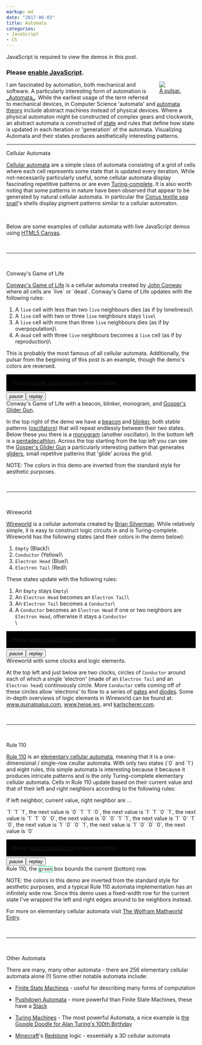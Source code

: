```yaml
---
markup: md
date: "2017-06-03"
title: Automata
categories:
- JavaScript
- CS
---
```

<noscript><div class="full-width tile centered centered-text warning" style="margin-bottom: 1em;"><p class="title centered centered-text">JavaScript is required to view the demos in this post.</h3><h3 class="bold centered centered-text" style="margin-bottom: 0;">Please <a href="http://www.enable-javascript.com/" target="_blank" rel="noopener noreferrer">enable JavaScript</a>.</h3></div></noscript>
<p><div style="float:right; width: 6.91em; padding-left: 1em; padding-bottom: 1em;"><img style="margin: auto" src="/images/Game_of_life_pulsar_lossy.gif"></img><div class="centered-text"><a href="https://en.wikipedia.org/wiki/File:Game_of_life_pulsar.gif">A pulsar.</a></div></div>I am fascinated by automation, both mechanical and software. A particularly interesting form of automation is <a href="https://en.wikipedia.org/wiki/Automaton">_Automata_</a>. While the earliest usage of the term referred to mechanical devices, in Computer Science 'automata' and <a class="" href="https://en.wikipedia.org/wiki/Automata_theory">automata theory</a> include <span class="italic">abstract</span> machines instead of physical devices. Where a physical automaton might be constructed of complex gears and clockwork, an abstract automata is constructed of <a href="https://en.wikipedia.org/wiki/State_(computer_science)">state</a> and rules that define how state is updated in each iteration or 'generation' of the automata. Visualizing Automata and their states produces aesthetically interesting patterns.</p>
<!--hack for markdown-->
<div style="display: none"></div>

  <p></p>
  <hr class="clear"/>
  <p></p>
  <p class="section-title">Cellular Automata</p>
  <a href="https://en.wikipedia.org/wiki/Cellular_automaton">Cellular automata</a> are a simple class of automata consisting of a grid of cells where each cell represents some state that is updated every iteration. While not-necessarily particularly useful, some cellular automata display fascinating repetitive patterns or are even <a href="https://en.wikipedia.org/wiki/Turing-complete">Turing-complete</a>. It is also worth noting that some patterns in nature have been observed that appear to be generated by natural cellular automata. In particular the <a href="https://en.wikipedia.org/wiki/Conus_textile">Conus textile sea snail</a>'s shells display pigment patterns similar to a cellular automaton.
  <p></p><br/>
  <p class="no-margin">Below are some examples of cellular automata with live JavaScript demos using <a href="https://developer.mozilla.org/en-US/docs/Web/API/Canvas_API">HTML5 Canvas</a>.</p>
  <p></p><br/>
  <hr/>
  <br/>


  <p class="title">Conway's Game of Life</p>

  <p><a href="https://en.wikipedia.org/wiki/Conway%27s_Game_of_Life">Conway's Game of Life</a> is a cellular automata created by <a href="https://en.wikipedia.org/wiki/John_Horton_Conway">John Conway</a> where all cells are `live` or `dead`. Conway's Game of Life updates with the following rules:</p>

  1) A `live` cell with less than two `live` neighbours dies (as if by loneliness)\
  2) A `live` cell with two or three `live` neighbours stays `live`\
  3) A `live` cell with more than three `live` neighbours dies (as if by overpopulation)\
  4) A `dead` cell with three `live` neighbours becomes a `live` cell (as if by reproduction)\


This is probably the most famous of all cellular automata. Additionally, the
 pulsar from the beginning of this post is an example, though the demo's
 colors are reversed.  

<div class="full-bleed" style="margin-bottom: 0.25em; padding: 0">
<canvas id="gol-canvas" style="width: 100%;" height="1080" width="1920">
<div class="centered-text white title" style="background-color: black; padding: 1em">Please <a href="http://www.enable-javascript.com/">enable JavaScript</a> to see this demo.</div>
</canvas>
</div>
<div class="centered-text"><button id="gol-pause"><i class="material-icons">pause</i></button><button tabindex="0" onclick="doReset(event, this, initGOL)"><i class="material-icons">replay</i></img></button></div>
<div class="centered-text">Conway's Game of Life with a beacon, blinker, monogram, and <a href="https://en.wikipedia.org/wiki/Gun_(cellular_automaton)">Gosper's Glider Gun</a>.</div>

In the top right of the demo we have a <a href="http://conwaylife.com/w/index.php?title=Beacon">beacon</a> and <a href="http://conwaylife.com/w/index.php?title=Blinker">blinker</a>, both stable patterns (<a href="http://conwaylife.com/wiki/Oscillator">oscillators</a>) that will repeat endlessly between their two states. Below these you there is a <a href="http://conwaylife.com/wiki/Monogram">monogram</a> (another oscillator).
In the bottom left is a <a href="http://conwaylife.com/wiki/Pentadecathlon">pentadecathlon</a>.
Across the top starting from the top left you can see the <a href="http://conwaylife.com/wiki/Gosper%27s_glider_gun">Gosper's Glider Gun</a>
 a particularly interesting pattern that generates <a href="http://conwaylife.com/wiki/Glider">gliders</a>, small repetitve patterns
 that 'glide' across the grid.  

NOTE: The colors in this demo are inverted from the standard style for
 aesthetic purposes.

<br/>
<hr/>
<br/>

  <p class="title">Wireworld</p>

  <a href="https://en.wikipedia.org/wiki/Wireworld">Wireworld</a> is a cellular automata created by <a href="hhttps://en.wikipedia.org/wiki/Brian_Silverman">Brian Silverman</a>.
While relatively simple, it is easy to construct logic circuits in and
is Turing-complete. Wireworld has the following states
 (and their colors in the demo below): 

1) `Empty` (<span class="bold">Black</span>)\
2) `Conductor` (<span class="bold color-yellow-600">Yellow</span>)\
3) `Electron Head` (<span class="bold color-blue-600">Blue</span>)\
4) `Electron Tail` (<span class="bold color-red-600">Red</span>)\

These states update with the following rules:

1) An `Empty` stays `Empty`\
2) An `Electron Head` becomes an `Electron Tail`\
3) An `Electron Tail` becomes a `Conductor`\
4) A `Conductor` becomes an `Electron Head` if one or two neighbors are `Electron Head`, otherwise it stays a `Conductor`\
\
<div class="full-bleed" style="margin-bottom: 0.25em; padding: 0">
<canvas id="wireworld-canvas" height="1080" width="1920" class="full-bleed" style="width: 100%">
<div class="centered-text title white" style="background-color: black; padding: 1em">Please <a href="http://www.enable-javascript.com/">enable JavaScript</a> to see this demo.</div>
</canvas>
</div>
<div class="centered-text"><button id="wireworld-pause"><i class="material-icons">pause</i></button><button tabindex="0" onclick="doReset(event, this, initWW)"><i class="material-icons">replay</i></button></div>
<div class="centered-text">Wireworld with some clocks and logic elements.</div>

At the top left and just below are two clocks, circles of `Conductor` around
 each of which a single 'electron' (made of an `Electron Tail`
 and an `Electron head`) continuously circle. More `Conductor` cells coming off
 of these circles allow 'electrons' to flow to a series of 
 <a href="https://en.wikipedia.org/wiki/Logic_gate">gates</a> and
 <a href="https://en.wikipedia.org/wiki/Diode">diodes</a>. Some in-depth
 overviews of logic elements in Wireworld can be found at:
 <a href="https://www.quinapalus.com/wi-index.html">www.quinalpalus.com</a>,
 <a href="http://www.heise.ws/wireworld.html">www.heise.ws</a>,
 and <a href="http://karlscherer.com/Wireworld.html">karlscherer.com</a>.

<br/>
<hr/>
<br/>

  <p class="title">Rule 110</p>

  <p><a href="https://en.wikipedia.org/wiki/Rule_110">Rule 110</a> is an
 <a href="https://en.wikipedia.org/wiki/Elementary_cellular_automaton">elementary cellular automata</a>, meaning that it is a one-dimensional / single-row ceullar automata. With only two states (`0` and `1`) and eight rules, this simple automata is interesting because it because it produces intricate patterns and is the only Turing-complete elementary cellular automata. Cells in Rule 110 update based on their current value and that of their left and right neighbors according to the following rules:</p>
  <p>If left neighbor, current value, right neighbor are ...</p>
  <p class="centered-text">
`1` `1` `1`,  the next value is `0`  
`1` `1` `0`,  the next value is `1`  
`1` `0` `1`,  the next value is `1`  
`1` `0` `0`,  the next value is `0`  
`0` `1` `1`,  the next value is `1`  
`0` `1` `0`,  the next value is `1`  
`0` `0` `1`,  the next value is `1`  
`0` `0` `0`,  the next value is `0`  
  </p>
  <div class="full-bleed" style="margin-bottom: 0.25em; padding: 0"><canvas id="rule110-canvas" class="full-bleed" style="width: 100%;" height="1080" width="1920"><div class="white centered-text title" style="background-color: black; padding: 1em">Please <a href="http://www.enable-javascript.com/">enable JavaScript</a> to see this demo.</div></canvas></div>
  <div class="centered-text"><button id="rule110-pause"><i class="material-icons">pause</i></button><button onclick="doReset(event, this, initRule110)"><i class="material-icons">replay</i></button></div>
<div class="centered-text">Rule 110, the <code class="bold color-secondary bg-color-black" style="border: .1em solid #00e676; box-shadow: none">green</code> box bounds the current (bottom) row.</div>

NOTE: the colors in this demo are inverted from the standard style for
 aesthetic purposes, and a typical Rule 110 automata implementation has an
 infinitely wide row. Since this demo uses a fixed-width row for the current
 state I've wrapped the left and right edges around to be neighbors instead.  

For more on elementary cellular automata visit
 <a href="http://mathworld.wolfram.com/ElementaryCellularAutomaton.html">The Wolfram Mathworld Entry</a>.

<br/>
<hr/>
<br/>

  <p class="title">Other Automata</p>
There are many, many other automata - there are 256 elementary cellular automata
 alone (!) Some other notable automata include:

 - <a href="https://en.wikipedia.org/wiki/Finite-state_machine">Finite State Machines</a> - useful for describing many forms of computation

 - <a href="https://en.wikipedia.org/wiki/Pushdown_automaton">Pushdown Automata</a> - more powerful than Finite State Machines, these have a <a href="https://en.wikipedia.org/wiki/Stack_(abstract_data_type)">Stack</a>

 - <a href="https://en.wikipedia.org/wiki/Turing_machine">Turing Machines</a> - The most powerful Automata, a nice example is <a href="https://www.google.com/doodles/alan-turings-100th-birthday">the Google Doodle for Alan Turing's 100th Birthday</a>

 - <a href="https://minecraft.net/">Minecraft</a>'s <a href="http://minecraft.gamepedia.com/Redstone">Redstone</a> logic - essentially a 3D cellular automata

<!-- script for demos -->
<script>
/* generic snippet to prevent button focus on click*/
function buttonMouseDown(e) {
    e.preventDefault();
}
function setupButtons() {
    var buttons = document.getElementsByClassName("button");
    for (i = 0; i < buttons.length; i++) {
        buttons[i].addEventListener("mousedown", buttonMouseDown);
    }
    var buttons = document.getElementsByTagName('button');
    for (i = 0; i < buttons.length; i++) {
        buttons[i].addEventListener("mousedown", buttonMouseDown);
    }
}
window.addEventListener('onload', function() {
    setupButtons();
}());
/* end snippet*/

var framesPerSecond = 3;
function startRender(renderFunc, updateFunc) {
    var then = new Date().getTime();
    var interval = 1000 / framesPerSecond;

    function render() {
        requestAnimationFrame(render);
        var now = new Date().getTime();
        var delta = now - then;
        if (delta > interval) {
            then = now - (delta % interval);
            renderFunc();
            updateFunc();
        }
    }
    render();
}

var init = function() {
    // setup game of life
    var gol = new automata.GameOfLife(27, 48);
    var initGOL = function() {
        gol.init();
        // set up starting pattern
        var liveCells = [
            // start with gosper's glider gun
            {r:0, c:24}, {r:1, c:22}, {r:1, c:24}, {r:2, c:12}, {r:2, c:13},
            {r:2, c:20}, {r:2, c:21}, {r:2, c:21}, {r:2, c:34}, {r:2, c:35},
            {r:3, c:11}, {r:3, c:15}, {r:3, c:20}, {r:3, c:21}, {r:3, c:34},
            {r:3, c:35}, {r:4, c:0}, {r:4, c:1}, {r:4, c:10}, {r:4, c:16},
            {r:4, c:20}, {r:4, c:21}, {r:5, c:0}, {r:5, c:1}, {r:5, c:10},
            {r:5, c:14}, {r:5, c:16}, {r:5, c:17}, {r:5, c:22}, {r:5, c:24},
            {r:6, c:10}, {r:6, c:16}, {r:6, c:24}, {r:7, c:11}, {r:7, c:15},
            {r:8, c:12}, {r:8, c:13},
            // blinker
            {r:3, c:41}, {r:4, c:41}, {r:5, c:41},
            // beacon
            {r:0, c:44}, {r:0, c:45}, {r:1, c:44}, {r:2, c:47}, {r:3, c:46},
            {r:3, c:47},
            // pentadecathlon
            {r:21, c:4}, {r:21, c:5}, {r:22, c:6}, {r:20, c:6}, {r:21, c:7},
            {r:21, c:8}, {r:21, c:9}, {r:21, c:10}, {r:22, c:11},
            {r:20, c:11}, {r:21, c:12}, {r:21, c:13},
            // oscillator
            {r:11, c:38}, {r:11, c:39}, {r:11, c:43}, {r:11, c:44},
            {r:12, c:39}, {r:12, c:41}, {r:12, c:43},
            {r:13, c:39}, {r:13, c:40}, {r:13, c:42}, {r:13, c:43},
            {r:14, c:39}, {r:14, c:41}, {r:14, c:43},
            {r:15, c:38}, {r:15, c:39}, {r:15, c:43}, {r:15, c:44}
        ];
        for (var i = 0; i < liveCells.length; i++) {
            var cell = liveCells[i];
            gol.cells[cell.r][cell.c] = true;
        }
    };
    initGOL();
    window.initGOL = initGOL;

    // setup wireworld
    var ww = new automata.Wireworld(27, 48);
    var initWW = function() {
        ww.init();
        var wwCells = [
            // clock
            {r:0, c:1, v:3}, {r:0, c:2, v:2}, {r:0, c:3, v:1},
            {r:1, c:0, v:1}, {r:1, c:4, v:1},
            {r:2, c:0, v:1}, {r:2, c:4, v:1},
            {r:3, c:0, v:1}, {r:3, c:4, v:1},
            {r:4, c:0, v:1}, {r:4, c:4, v:1},
            {r:5, c:0, v:1}, {r:5, c:4, v:1},
            {r:6, c:1, v:1}, {r:6, c:2, v:1}, {r:6, c:3, v:1},
            // wire to some diodes
            {r:3, c:5, v:1}, {r:3, c:6, v:1}, {r:3, c:7, v:1},
            {r:3, c:8, v:1}, {r:3, c:9, v:1}, {r:3, c:10, v:1},
            {r:3, c:11, v:1},
            {r:2, c:11, v:1}, {r:1, c:12, v:1}, {r:1, c:13, v:1},
            {r:4, c:11, v:1}, {r:5, c:12, v:1}, {r:5, c:13, v:1},
            {r:1, c:14, v:1}, {r:5, c:14, v:1},
            {r:1, c:11, v:1}, {r:5, c:11, v:1},
            // diode
            {r:0, c:15, v:1}, {r:1, c:15, v:1}, {r:2, c:15, v:1},
            {r:0, c:16, v:1}, {r:2, c:16, v:1},
            {r:1, c:17, v:1}, {r:1, c:18, v:1},
            // reverse diode
            {r:4, c:15, v:1}, {r:6, c:15, v:1},
            {r:4, c:16, v:1}, {r:5, c:16, v:1}, {r:6, c:16, v:1},
            {r:5, c:17, v:1}, {r:5, c:18, v:1},
            // faster clock
            {r:9, c:0, v:1}, {r:8, c:1, v:1}, {r:8, c:2, v:1},
            {r:8, c:3, v:1}, {r:8, c:4, v:3}, {r:8, c:5, v:2},
            {r:10, c:1, v:1}, {r:10, c:2, v:1}, {r:10, c:3, v:1},
            {r:10, c:4, v:1}, {r:10, c:5, v:1}, {r:9, c:6, v:1},
            {r:9, c:7, v:1}, {r:9, c:8, v:1}, {r:9, c:9, v:1},
            {r:9, c:10, v:1}, {r:9, c:11, v:1}, {r:9, c:12, v:1},
            {r:9, c:13, v:1}, {r:9, c:14, v:1},
            // diode
            {r:8, c:15, v:1}, {r:9, c:15, v:1}, {r:10, c:15, v:1},
            {r:8, c:16, v:1}, {r:10, c:16, v:1},
            {r:9, c:17, v:1}, {r:9, c:18, v:1},
            // xor
            {r:1, c:19, v:1}, {r:9, c:19, v:1},
            {r:1, c:20, v:1}, {r:1, c:21, v:1}, {r:1, c:22, v:1},
            {r:2, c:23, v:1}, {r:3, c:23, v:1}, {r:1, c:23, v:1},
            {r:4, c:22, v:1}, {r:4, c:23, v:1}, {r:4, c:24, v:1},
            {r:4, c:25, v:1}, {r:5, c:22, v:1}, {r:5, c:25, v:1},
            {r:5, c:26, v:1}, {r:6, c:22, v:1}, {r:6, c:23, v:1},
            {r:6, c:24, v:1}, {r:6, c:25, v:1}, {r:9, c:23, v:1},
            {r:9, c:20, v:1}, {r:9, c:21, v:1}, {r:9, c:22, v:1},
            {r:7, c:23, v:1}, {r:8, c:23, v:1}, {r:5, c:27, v:1},
            // flip flop
            {r:5, c:28, v:1}, {r:5, c:29, v:1}, {r:4, c:29, v:1},
            {r:3, c:29, v:1}, {r:2, c:29, v:1}, {r:1, c:29, v:1}, 
            {r:0, c:29, v:1}, {r:0, c:30, v:1}, {r:0, c:31, v:1},
            {r:0, c:32, v:1}, {r:2, c:32, v:1}, {r:2, c:33, v:1},
            {r:1, c:33, v:1}, {r:3, c:33, v:1}, {r:2, c:34, v:1},
            {r:2, c:35, v:1}, {r:3, c:35, v:1}, {r:3, c:36, v:1},
            {r:4, c:32, v:2}, {r:4, c:35, v:1}, {r:4, c:37, v:1},
            {r:4, c:38, v:1}, {r:4, c:39, v:1}, {r:5, c:31, v:3},
            {r:5, c:33, v:1}, {r:5, c:34, v:1}, {r:5, c:35, v:1},
            {r:5, c:36, v:1}, {r:6, c:32, v:1}, {r:6, c:35, v:1},
            {r:4, c:40, v:1},
            // wire
            {r:3, c:40, v:1}, {r:2, c:40, v:1}, {r:1, c:40, v:1},
            {r:0, c:40, v:1}, {r:0, c:41, v:1}, {r:0, c:42, v:1},
            {r:0, c:43, v:1}, {r:0, c:44, v:1}, {r:0, c:45, v:1},
            {r:0, c:46, v:1}, {r:0, c:47, v:1}, {r:1, c:47, v:1},
            {r:2, c:47, v:1}, {r:3, c:47, v:1}, {r:4, c:47, v:1},
            {r:5, c:47, v:1}, {r:6, c:47, v:1}, {r:7, c:47, v:1},
            {r:8, c:47, v:1}, {r:9, c:47, v:1}, {r:10, c:47, v:1},
            {r:11, c:47, v:1}, {r:12, c:47, v:1}, {r:13, c:47, v:1},
            {r:14, c:47, v:1},
            {r:15, c:47, v:1}, {r:15, c:46, v:1}, {r:15, c:45, v:1},
            {r:15, c:44, v:1}, {r:15, c:43, v:1}, {r:15, c:42, v:1},
            {r:15, c:41, v:1}, {r:15, c:40, v:1}, {r:15, c:39, v:1},
            {r:15, c:38, v:1}, {r:15, c:37, v:1}, {r:15, c:36, v:1},
            {r:15, c:35, v:1}, {r:15, c:34, v:1}, {r:15, c:33, v:1},
            {r:15, c:32, v:1}, {r:15, c:31, v:1}, {r:15, c:30, v:1},
            {r:15, c:29, v:1}, {r:15, c:28, v:1}, {r:15, c:27, v:1},
            {r:15, c:26, v:1}, {r:15, c:25, v:1}, {r:15, c:24, v:1},
            {r:15, c:23, v:1}, {r:15, c:22, v:1}, {r:15, c:21, v:1},
            {r:15, c:20, v:1}, {r:15, c:19, v:1}, {r:15, c:18, v:1},
            {r:15, c:17, v:1}, {r:15, c:16, v:1}, {r:15, c:15, v:1},
            {r:15, c:14, v:1}, {r:15, c:13, v:1}, {r:15, c:12, v:1},
            {r:15, c:11, v:1}, {r:15, c:10, v:1}, {r:15, c:9, v:1},
            {r:15, c:8, v:1}, {r:15, c:7, v:1}, {r:15, c:6, v:1},
            {r:15, c:5, v:1}, {r:15, c:4, v:1}, {r:15, c:3, v:1},
            {r:15, c:2, v:1}, {r:15, c:1, v:1}, {r:15, c:0, v:1},
            {r:15, c:0, v:1}, {r:16, c:0, v:1}, {r:17, c:0, v:1},
            // W
            {r:18, c:0, v:1}, {r:19, c:0, v:1}, {r:20, c:0, v:1},
            {r:21, c:0, v:1}, {r:22, c:0, v:1}, {r:23, c:0, v:1},
            {r:23, c:1, v:1}, {r:23, c:2, v:1}, {r:22, c:2, v:1},
            {r:21, c:2, v:1}, {r:20, c:2, v:1}, {r:23, c:3, v:1},
            {r:23, c:4, v:1}, {r:22, c:4, v:1}, {r:21, c:4, v:1},
            {r:20, c:4, v:1}, {r:19, c:4, v:1}, {r:18, c:4, v:1},
            {r:18, c:5, v:1},
            // I
            {r:18, c:6, v:1}, {r:18, c:7, v:1}, {r:19, c:8, v:1},
            {r:20, c:8, v:1}, {r:21, c:8, v:1}, {r:22, c:8, v:1},
            {r:23, c:7, v:1}, {r:23, c:6, v:1}, {r:23, c:8, v:1},
            {r:18, c:8, v:1}, {r:18, c:9, v:1}, {r:18, c:10, v:1},
            {r:23, c:9, v:1}, {r:23, c:10, v:1},
            // R
            {r:18, c:11, v:1}, {r:18, c:12, v:1}, {r:19, c:12, v:1},
            {r:20, c:12, v:1}, {r:21, c:12, v:1}, {r:22, c:12, v:1},
            {r:23, c:12, v:1}, {r:21, c:13, v:1}, {r:21, c:14, v:1},
            {r:22, c:15, v:1}, {r:23, c:15, v:1}, {r:18, c:13, v:1},
            {r:19, c:15, v:1}, {r:20, c:15, v:1}, {r:18, c:14, v:1},
            // E
            {r:23, c:16, v:1}, {r:23, c:17, v:1}, {r:22, c:17, v:1},
            {r:21, c:17, v:1}, {r:20, c:17, v:1}, {r:19, c:17, v:1},
            {r:18, c:17, v:1}, {r:18, c:18, v:1}, {r:21, c:18, v:1},
            {r:23, c:18, v:1}, {r:18, c:19, v:1}, {r:21, c:19, v:1},
            {r:23, c:19, v:1}, {r:23, c:20, v:1}, {r:23, c:21, v:1},
            {r:18, c:20, v:1}, {r:21, c:20, v:1},
            // W
            {r:23, c:22, v:1}, {r:22, c:22, v:1}, {r:21, c:22, v:1},
            {r:20, c:22, v:1}, {r:19, c:22, v:1}, {r:18, c:22, v:1},
            {r:23, c:23, v:1}, {r:23, c:24, v:1}, {r:22, c:24, v:1},
            {r:21, c:24, v:1}, {r:20, c:24, v:1}, {r:23, c:25, v:1},
            {r:23, c:26, v:1}, {r:22, c:26, v:1}, {r:21, c:26, v:1},
            {r:20, c:26, v:1}, {r:19, c:26, v:1}, {r:18, c:26, v:1},
            // O
            {r:18, c:27, v:1}, {r:18, c:28, v:1}, {r:19, c:28, v:1},
            {r:20, c:28, v:1}, {r:21, c:28, v:1}, {r:22, c:28, v:1},
            {r:23, c:28, v:1}, {r:18, c:29, v:1}, {r:18, c:30, v:1},
            {r:23, c:29, v:1}, {r:23, c:30, v:1}, {r:23, c:31, v:1},
            {r:22, c:31, v:1}, {r:21, c:31, v:1}, {r:20, c:31, v:1},
            {r:19, c:31, v:1}, {r:18, c:31, v:1}, {r:18, c:32, v:1},
            // R
            {r:18, c:33, v:1}, {r:18, c:34, v:1}, {r:19, c:34, v:1},
            {r:20, c:34, v:1}, {r:21, c:34, v:1}, {r:22, c:34, v:1},
            {r:23, c:34, v:1}, {r:21, c:35, v:1}, {r:21, c:35, v:1},
            {r:21, c:36, v:1}, {r:22, c:37, v:1}, {r:23, c:37, v:1},
            {r:18, c:35, v:1}, {r:18, c:36, v:1}, {r:19, c:37, v:1},
            {r:20, c:37, v:1}, {r:23, c:38, v:1},
            // L
            {r:23, c:39, v:1}, {r:22, c:39, v:1}, {r:21, c:39, v:1},
            {r:20, c:39, v:1}, {r:19, c:39, v:1}, {r:18, c:39, v:1},
            {r:23, c:40, v:1}, {r:23, c:41, v:1}, {r:23, c:42, v:1},
            // D
            {r:23, c:43, v:1}, {r:22, c:43, v:1},
            {r:21, c:43, v:1}, {r:20, c:43, v:1}, {r:19, c:43, v:1},
            {r:18, c:43, v:1}, {r:18, c:44, v:1}, {r:18, c:45, v:1},
            {r:23, c:44, v:1}, {r:23, c:45, v:1}, {r:19, c:46, v:1},
            {r:20, c:46, v:1}, {r:21, c:46, v:1}, {r:22, c:46, v:1},
            // wire
            {r:23, c:47, v:1}, {r:24, c:47, v:1}, {r:25, c:47, v:1},
            {r:26, c:47, v:1}, {r:26, c:46, v:1}, {r:26, c:45, v:1},
            {r:26, c:44, v:1}, {r:26, c:43, v:1}, {r:26, c:42, v:1},
            {r:26, c:41, v:1}, {r:26, c:40, v:1}, {r:26, c:39, v:1},
            {r:26, c:38, v:1}, {r:26, c:37, v:1}, {r:26, c:36, v:1},
            {r:26, c:35, v:1}, {r:26, c:34, v:1}, {r:26, c:33, v:1},
            {r:26, c:32, v:1}, {r:26, c:31, v:1}, {r:26, c:30, v:1},
            {r:26, c:29, v:1}, {r:26, c:28, v:1}, {r:26, c:27, v:1},
            {r:26, c:26, v:1}, {r:26, c:25, v:1}, {r:26, c:24, v:1},
            {r:26, c:23, v:1}, {r:26, c:22, v:1}, {r:26, c:21, v:1},
            {r:26, c:20, v:1}, {r:26, c:19, v:1}, {r:26, c:18, v:1},
            {r:26, c:17, v:1}, {r:26, c:16, v:1}, {r:26, c:15, v:1},
            {r:26, c:14, v:1}, {r:26, c:13, v:1}, {r:26, c:12, v:1},
            {r:26, c:11, v:1}, {r:26, c:10, v:1}, {r:26, c:9, v:1},
            {r:26, c:8, v:1}, {r:26, c:7, v:1}, {r:26, c:6, v:1},
            {r:26, c:5, v:1}, {r:26, c:4, v:1}, {r:26, c:3, v:1},
            {r:26, c:2, v:1}, {r:26, c:1, v:1}, {r:26, c:0, v:1},
        ];
        for (var i = 0; i < wwCells.length; i++) {
            var cell = wwCells[i];
            ww.cells[cell.r][cell.c] = cell.v;
        }
    };
    initWW();
    window.initWW = initWW;

    var rule110 = new automata.Rule110(27, 48);
    function initRule110() {
        rule110.init();
        rule110.cells[rule110.rows-1][rule110.cols-1] = true;
    }
    initRule110();
    window.initRule110 = initRule110;

    // setup rendering
    var golCanvas = document.getElementById("gol-canvas");
    var wwCanvas = document.getElementById("wireworld-canvas");
    var rule110Canvas = document.getElementById("rule110-canvas");

    function makePauseFunction(pauseElem) {
        var pause = '<i class="material-icons">pause</i>';
        var play = '<i class="material-icons">play_arrow</i>';
        var isPausedVal = false;
        return {
            pauseToggle: function(event) {
                if (pauseElem.innerHTML.includes("pause")) {
                    pauseElem.innerHTML = play;
                    isPausedVal = true;
                } else {
                    pauseElem.innerHTML = pause;
                    isPausedVal = false;
                }
            },
            isPaused: function() {
                return isPausedVal;
            },
        };
    };

    var golPauseElem = document.getElementById("gol-pause");
    golPause = makePauseFunction(golPauseElem);
    golPauseElem.onclick = golPause.pauseToggle;
    startRender(function() {
        gol.render(golCanvas);
    },
    function() {
        if (!golPause.isPaused()) {
             gol.update();
        }
    });

    var wireworldPauseElem = document.getElementById("wireworld-pause");
    wireworldPause = makePauseFunction(wireworldPauseElem);
    wireworldPauseElem.onclick = wireworldPause.pauseToggle;
    startRender(function() {
        ww.render(wwCanvas);
    }, 
    function() {
        if (!wireworldPause.isPaused()) {
            ww.update();
        }
    });

    var rule110PauseElem = document.getElementById("rule110-pause");
    rule110Pause = makePauseFunction(rule110PauseElem);
    rule110PauseElem.onclick = rule110Pause.pauseToggle;
    startRender(function() {
        rule110.render(rule110Canvas);
    }, 
    function() {
        if (!rule110Pause.isPaused()) {
            rule110.update();
        }
    });
}

function doReset(event, div, resetFunc) {
    resetFunc();
}

// FROM: https://stackoverflow.com/questions/950087/how-do-i-include-a-javascript-file-in-another-javascript-file
function loadScript(url, callback)
{
    // Adding the script tag to the head as suggested before
    var head = document.getElementsByTagName('head')[0];
    var script = document.createElement('script');
    script.type = 'text/javascript';
    script.src = url;

    // Then bind the event to the callback function.
    // There are several events for cross browser compatibility.
    script.onreadystatechange = callback;
    script.onload = callback;

    // Fire the loading
    head.appendChild(script);
};
loadScript("/scripts/automata.js", init);
</script>
